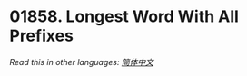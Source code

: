 # 01858. Longest Word With All Prefixes

  _Read this in other languages:_
    [_简体中文_](README.zh-CN.md)

